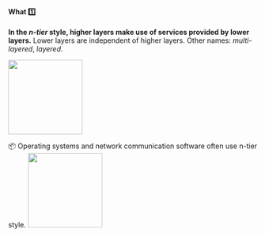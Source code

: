 <div id="title">

#### What :one:

</div>

<div id="body">

**In the _n-tier_ style, higher layers make use of services provided by lower layers.** Lower layers are independent of higher layers. Other names: _multi-layered_, _layered_.

<img src="{{baseUrl}}/architecture/architecturalStyles/nTier/what/images/nTier.png" height="150" />

<tip-box> 

:package: Operating systems and network communication software often use n-tier style.
<img src="{{baseUrl}}/architecture/architecturalStyles/nTier/what/images/nTierExamples.png" height="150" />

</tip-box>

<p/>

</div>

<div id="extras">
</div>
